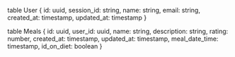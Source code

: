 table User {
  id: uuid,
  session_id: string,
  name: string,
  email: string,
  created_at: timestamp,
  updated_at: timestamp
}

table Meals {
  id: uuid,
  user_id: uuid,
  name: string,
  description: string,
  rating: number,
  created_at: timestamp,
  updated_at: timestamp,
  meal_date_time: timestamp,
  id_on_diet: boolean
}